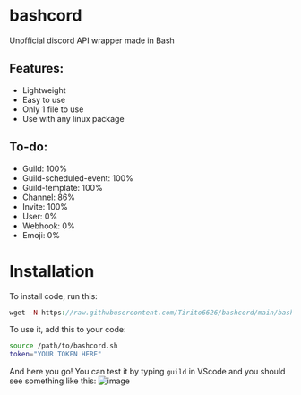# bashcord
 Unofficial discord API wrapper made in Bash

## Features:
- Lightweight
- Easy to use
- Only 1 file to use
- Use with any linux package

## To-do:
- Guild: 100%
- Guild-scheduled-event: 100%
- Guild-template: 100%
- Channel: 86%
- Invite: 100%
- User: 0%
- Webhook: 0%
- Emoji: 0%
# Installation
To install code, run this:
```php
wget -N https://raw.githubusercontent.com/Tirito6626/bashcord/main/bashcord.sh
```
To use it, add this to your code:
```bash
source /path/to/bashcord.sh
token="YOUR TOKEN HERE"
```
And here you go! You can test it by typing `guild` in VScode and you should see something like this:
![image](https://github.com/Tirito6626/bashcord/assets/99983969/3a37ddae-7597-47ae-a2c9-3e94307ddb52)
